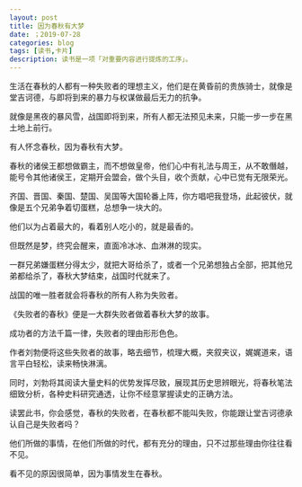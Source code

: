```yaml
---
layout: post
title: 因为春秋有大梦
date: ；2019-07-28
categories: blog
tags: [读书,卡片]
description: 读书是一项「对重要内容进行提炼的工序」。
---
```



生活在春秋的人都有一种失败者的理想主义，他们是在黄昏前的贵族骑士，就像是堂吉诃德，与即将到来的暴力与权谋做最后无力的抗争。

就像是黑夜的暴风雪，战国即将到来，所有人都无法预见未来，只能一步一步在黑土地上前行。

有人怀念春秋，因为春秋有大梦。

春秋的诸侯王都想做霸主，而不想做皇帝，他们心中有礼法与周王，从不敢僭越，能号令其他诸侯王，定期开会盟会，做个头目，收个贡献，心中已觉有无限荣光。

齐国、晋国、秦国、楚国、吴国等大国轮番上阵，你方唱吧我登场，此起彼伏，就像是五个兄弟争着切蛋糕，总想争一块大的。

他们以为占着最大的，看着别人吃小的，就是最香的。

但既然是梦，终究会醒来，直面冷冰冰、血淋淋的现实。

一群兄弟嫌蛋糕分得太少，就把大哥给杀了，或者一个兄弟想独占全部，把其他兄弟都给杀了，春秋大梦结束，战国时代就来了。

战国的唯一胜者就会将春秋的所有人称为失败者。

《失败者的春秋》便是一大群失败者做着春秋大梦的故事。

成功者的方法千篇一律，失败者的理由形形色色。

作者刘勃便将这些失败者的故事，略去细节，梳理大概，夹叙夹议，娓娓道来，语言平白轻松，读来畅快淋漓。

同时，刘勃将其阅读大量史料的优势发挥尽致，展现其历史思辨眼光，将春秋笔法细致分析，各种史料研究通透，让你不经意掌握读史的正确方法。

读罢此书，你会感觉，春秋的失败者，在春秋都不能叫失败，你能跟让堂吉诃德承认自己是失败者吗？

他们所做的事情，在他们所做的时代，都有充分的理由，只不过那些理由你往往看不见。

看不见的原因很简单，因为事情发生在春秋。